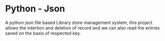# Python - Json
A python json file based Library store management system, this project allows the intertion and deletion of record and we can also read the entries saved on the basis of respected key.
